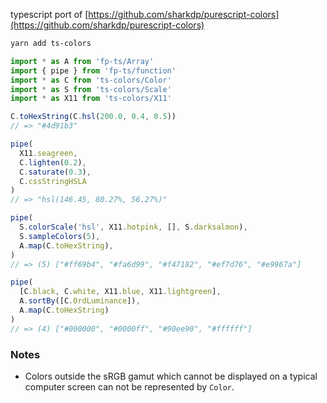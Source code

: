 typescript port of [https://github.com/sharkdp/purescript-colors](https://github.com/sharkdp/purescript-colors)

```sh
yarn add ts-colors
```

```typescript
import * as A from 'fp-ts/Array'
import { pipe } from 'fp-ts/function'
import * as C from 'ts-colors/Color'
import * as S from 'ts-colors/Scale'
import * as X11 from 'ts-colors/X11'

C.toHexString(C.hsl(200.0, 0.4, 0.5))
// => "#4d91b3"

pipe(
  X11.seagreen,
  C.lighten(0.2),
  C.saturate(0.3),
  C.cssStringHSLA
)
// => "hsl(146.45, 80.27%, 56.27%)"

pipe(
  S.colorScale('hsl', X11.hotpink, [], S.darksalmon),
  S.sampleColors(5),
  A.map(C.toHexString),
)
// => (5) ["#ff69b4", "#fa6d99", "#f47182", "#ef7d76", "#e9967a"]

pipe(
  [C.black, C.white, X11.blue, X11.lightgreen],
  A.sortBy([C.OrdLuminance]),
  A.map(C.toHexString)
)
// => (4) ["#000000", "#0000ff", "#90ee90", "#ffffff"]
```

### Notes

- Colors outside the sRGB gamut which cannot be displayed on a typical computer screen can not be represented by `Color`.
